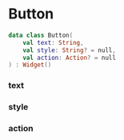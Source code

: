 # Button



```kotlin
data class Button(
    val text: String,
    val style: String? = null,
    val action: Action? = null
) : Widget()
```

### text



### style



### action



